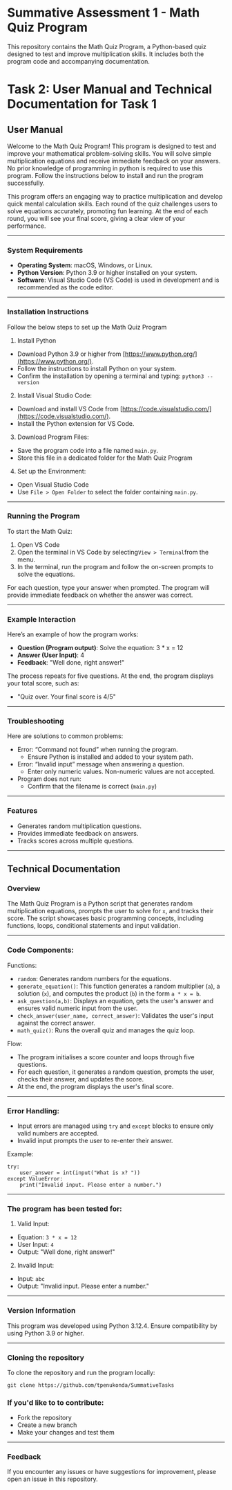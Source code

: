 # Summative Assessment 1 - Math Quiz Program
This repository contains the Math Quiz Program, a Python-based quiz designed to test and improve multiplication skills. It includes both the program code and accompanying documentation.

# Task 2: User Manual and Technical Documentation for Task 1

## **User Manual**

Welcome to the Math Quiz Program! This program is designed to test and improve your mathematical problem-solving skills. You will solve simple multiplication equations and receive immediate feedback on your answers. No prior knowledge of programming in python is required to use this program. Follow the instructions below to install and run the program successfully.

This program offers an engaging way to practice multiplication and develop quick mental calculation skills. Each round of the quiz challenges users to solve equations accurately, promoting fun learning. At the end of each round, you will see your final score, giving a clear view of your performance.

---
### System Requirements
- **Operating System**: macOS, Windows, or Linux.
- **Python Version**: Python 3.9 or higher installed on your system.
- **Software**: Visual Studio Code (VS Code) is used in development and is recommended as the code editor.

---
### Installation Instructions
Follow the below steps to set up the Math Quiz Program
1. Install Python
  - Download Python 3.9 or higher from [https://www.python.org/](https://www.python.org/).
  - Follow the instructions to install Python on your system.
  - Confirm the installation by opening a terminal and typing:
    `python3 --version`

2. Install Visual Studio Code:
  - Download and install VS Code from [https://code.visualstudio.com/](https://code.visualstudio.com/).
  - Install the Python extension for VS Code.

3. Download Program Files:
  - Save the program code into a file named `main.py`.
  - Store this file in a dedicated folder for the Math Quiz Program

4. Set up the Environment:
  - Open Visual Studio Code
  - Use `File > Open Folder` to select the folder containing `main.py`.

---
### Running the Program
To start the Math Quiz:
  1. Open VS Code
  2. Open the terminal in VS Code by selecting`View > Terminal`from the menu.
  3. In the terminal, run the program and follow the on-screen prompts to solve the equations.

For each question, type your answer when prompted. The program will provide immediate feedback on whether the answer was correct.

---
### Example Interaction
Here’s an example of how the program works:
- **Question (Program output)**: Solve the equation: 3 * x = 12
- **Answer (User Input)**: 4
- **Feedback**: "Well done, right answer!"

The process repeats for five questions. At the end, the program displays your total score, such as:
- "Quiz over. Your final score is 4/5"
---
### Troubleshooting
Here are solutions to common problems:
- Error: “Command not found” when running the program.
  - Ensure Python is installed and added to your system path.
- Error: “Invalid input” message when answering a question.
  - Enter only numeric values. Non-numeric values are not accepted.
- Program does not run:
  - Confirm that the filename is correct (`main.py`)
---
### Features
- Generates random multiplication questions.
- Provides immediate feedback on answers.
- Tracks scores across multiple questions.
---
## Technical Documentation
### Overview
The Math Quiz Program is a Python script that generates random multiplication equations, prompts the user to solve for `x`, and tracks their score. The script showcases basic programming concepts, including functions, loops, conditional statements and input validation.

---
### Code Components:
Functions:
- `random`: Generates random numbers for the equations.
- `generate_equation()`: This function generates a random multiplier (`a`), a solution (`x`), and computes the product (`b`) in the form `a * x = b`.
- `ask_question(a,b)`: Displays an equation, gets the user's answer and ensures valid numeric input from the user.
- `check_answer(user_name, correct_answer)`: Validates the user's input against the correct answer.
- `math_quiz()`: Runs the overall quiz and manages the quiz loop.

Flow:
- The program initialises a score counter and loops through five questions.
- For each question, it generates a random question, prompts the user, checks their answer, and updates the score.
- At the end, the program displays the user's final score.

---
### Error Handling:
- Input errors are managed using `try` and `except` blocks to ensure only valid numbers are accepted.
- Invalid input prompts the user to re-enter their answer.

Example:
```
try:
    user_answer = int(input("What is x? "))
except ValueError:
    print("Invalid input. Please enter a number.")
```
---
### The program has been tested for:

1. Valid Input:
- Equation: `3 * x = 12`
- User Input: `4`
- Output: "Well done, right answer!"

2. Invalid Input:
- Input: `abc`
- Output: "Invalid input. Please enter a number."
---
### Version Information
This program was developed using Python 3.12.4. Ensure compatibility by using Python 3.9 or higher.

---
### Cloning the repository
To clone the repository and run the program locally:
```
git clone https://github.com/tpenukonda/SummativeTasks
```

### If you'd like to to contribute:
- Fork the repository
- Create a new branch
- Make your changes and test them

---
### Feedback
If you encounter any issues or have suggestions for improvement, please open an issue in this repository.
